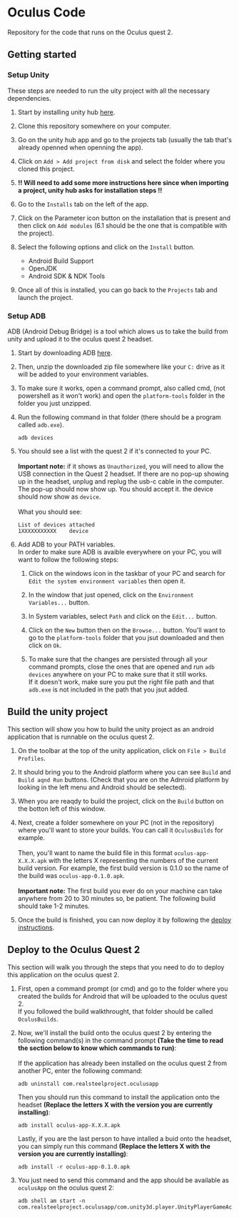 # Oculus Code
Repository for the code that runs on the Oculus quest 2.

## Getting started

### Setup Unity
These steps are needed to run the uity project with all the necessary dependencies.

1. Start by installing unity hub [here](https://unity.com/download).

2. Clone this repository somewhere on your computer.

3. Go on the unity hub app and go to the projects tab (usually the tab that's already openned when openning the app).

4. Click on `Add > Add project from disk` and select the folder where you cloned this project.

5. **!! Will need to add some more instructions here since when importing a project, unity hub asks for installation steps !!**

6. Go to the `Installs` tab on the left of the app.

7. Click on the Parameter icon button on the installation that is present and then click on `Add modules` (6.1 should be the one that is compatible with the project).

8. Select the following options and click on the `Install` button.
    - Android Build Support
    - OpenJDK
    - Android SDK & NDK Tools

9. Once all of this is installed, you can go back to the `Projects` tab and launch the project.

### Setup ADB
ADB (Android Debug Bridge) is a tool which alows us to take the build from unity and upload it to the oculus quest 2 headset.

1. Start by downloading ADB [here](https://developer.android.com/tools/releases/platform-tools).

2. Then, unzip the downloaded zip file somewhere like your `C:` drive as it will be added to your environment variables.

3. To make sure it works, open a command prompt, also called cmd, (not powershell as it won't work) and open the `platform-tools` folder in the folder you just unzipped.

4. Run the following command in that folder (there should be a program called `adb.exe`).

    ```shell
    adb devices
    ```

5. You should see a list with the quest 2 if it's connected to your PC.\
\
**Important note:** if it shows as `Unauthorized`, you will need to allow the USB connection in the Quest 2 headset. If there are no pop-up showing up in the headset, unplug and replug the usb-c cable in the computer. The pop-up should now show up. You should accept it. the device should now show as `device`.\
\
What you should see:
    ```shell
    List of devices attached
    1XXXXXXXXXXX	device
    ```

6. Add ADB to your PATH variables.\
In order to make sure ADB is avaible everywhere on your PC, you will want to follow the following steps:

    1. Click on the windows icon in the taskbar of your PC and search for `Edit the system environment variables` then open it.

    2. In the window that just opened, click on the `Environment Variables...` button.

    3. In System variables, select `Path` and click on the `Edit...` button.

    4. Click on the `New` button then on the `Browse...` button. You'll want to go to the `platform-tools` folder that you jsut downloaded and then click on `Ok`.

    5. To make sure that the changes are persisted through all your command prompts, close the ones that are opened and run `adb devices` anywhere on your PC to make sure that it still works.\
    If it doesn't work, make sure you put the right file path and that `adb.exe` is not included in the path that you jsut added.

## Build the unity project
This section will show you how to build the unity project as an android application that is runnable on the oculus quest 2.

1. On the toolbar at the top of the unity application, click on `File > Build Profiles`.

2. It should bring you to the Android platform where you can see `Build` and `Build aqnd Run` buttons. (Check that you are on the Adnroid platform by looking in the left menu and Android should be selected).

3. When you are reaqdy to build the project, click on the `Build` button on the botton left of this window.

4. Next, create a folder somewhere on your PC (not in the repository) where you'll want to store your builds. You can call it `OculusBuilds` for example.\
\
Then, you'll want to name the build file in this format `oculus-app-X.X.X.apk` with the letters X representing the numbers of the current build version. For example, the first build version is 0.1.0 so the name of the build was `oculus-app-0.1.0.apk`.\
\
**Important note:** The first build you ever do on your machine can take anywhere from 20 to 30 minutes so, be patient. The following build should take 1-2 minutes. 

5. Once the build is finished, you can now deploy it by following the [deploy instructions](#deploy-to-the-oculus-quest-2).

## Deploy to the Oculus Quest 2
This section will walk you through the steps that you need to do to deploy this application on the oculus quest 2.

1. First, open a command prompt (or cmd) and go to the folder where you created the builds for Android that will be uploaded to the oculus quest 2.\
If you followed the build walkthrought, that folder should be called `OculusBuilds`.

2. Now, we'll install the build onto the oculus quest 2 by entering the following command(s) in the command prompt **(Take the time to read the section below to know which commands to run)**:\
\
If the application has already been installed on the oculus quest 2 from another PC, enter the following command:

    ```shell
    adb uninstall com.realsteelproject.oculusapp
    ```

    Then you should run this command to install the application onto the headset **(Replace the letters X with the version you are currently installing)**:

    ```shell
    adb install oculus-app-X.X.X.apk
    ```

    Lastly, if you are the last person to have intalled a buid onto the headset, you can simply run this command **(Replace the letters X with the version you are currently installing)**:

    ```shell
    adb install -r oculus-app-0.1.0.apk
    ```

3. You just need to send this command and the app should be available as `oculusApp` on the oculus quest 2:

    ```shell
    adb shell am start -n com.realsteelproject.oculusapp/com.unity3d.player.UnityPlayerGameActivity
    ```
